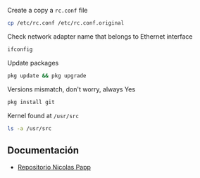 Create a copy a `rc.conf` file

```bash
cp /etc/rc.conf /etc/rc.conf.original
```

Check network adapter name that belongs to Ethernet interface

```bash
ifconfig
```

Update packages

```bash
pkg update && pkg upgrade
```

Versions mismatch, don't worry, always Yes

```bash
pkg install git
```

Kernel found at `/usr/src`

```bash
ls -a /usr/src
```

## Documentación

- [Repositorio Nicolas Papp][nicolaspapp repo]

<!-- Global variables -->

[nicolaspapp repo]: https://github.com/nicolaspapp/freebsd/wiki/Compilaci%C3%B3n-del-Kernel-de-FreeBSD-en-modo-Debug
